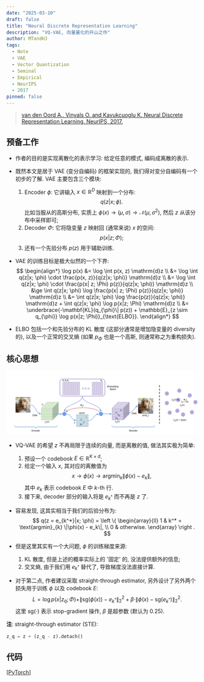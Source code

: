 ```yaml
---
date: "2025-03-10"
draft: false
title: "Neural Discrete Representation Learning"
description: "VQ-VAE, 向量量化的开山之作"
author: MTandHJ
tags:
  - Note
  - VAE
  - Vector Quantization
  - Seminal
  - Empirical
  - NeurIPS
  - 2017
pinned: false
---
```



> [van den Oord A., Vinyals O. and Kavukcuoglu K. Neural Discrete Representation Learning. NeurIPS, 2017.](http://arxiv.org/abs/1711.00937)

## 预备工作

- 作者的目的是实现离散化的表示学习: 给定任意的模式, 编码成离散的表示.

- 既然本文是居于 VAE (变分自编码) 的框架实现的, 我们得对变分自编码有一个初步的了解. VAE 主要包含三个模块:
    1. Encoder $\phi$: 它讲输入 $x \in \mathbb{R}^D$ 映射到一个分布:
        $$
        q(z|x; \phi).
        $$
        比如当服从的高斯分布, 实质上 $\phi(x) \rightarrow (\mu, \sigma) \rightarrow \mathcal{N}(\mu, \sigma^2)$, 然后 $z$ 从该分布中采样即可;
    2. Decoder $\Phi$: 它将隐变量 $z$ 映射回 (通常来说) $x$ 的空间:
        $$
        p(x|z; \Phi);
        $$
    3. 还有一个先验分布 $p(z)$ 用于辅助训练.

- VAE 的训练目标是极大似然的一个下界:
    $$
    \begin{align*}
    \log p(x) 
    &= \log \int p(x, z) \mathrm{d}z \\
    &= \log \int q(z|x; \phi) \cdot \frac{p(x, z)}{q(z|x; \phi)} \mathrm{d}z \\
    &= \log \int q(z|x; \phi) \cdot \frac{p(x| z; \Phi) p(z)}{q(z|x; \phi)} \mathrm{d}z \\
    &\ge \int q(z|x; \phi) \log \frac{p(x| z; \Phi) p(z)}{q(z|x; \phi)} \mathrm{d}z \\
    &= \int q(z|x; \phi) \log \frac{p(z)}{q(z|x; \phi)} \mathrm{d}z +
    \int q(z|x; \phi) \log p(x|z; \Phi) \mathrm{d}z \\
    &= \underbrace{-\mathbf{KL}(q_{\phi}\| p(z)) +
    \mathbb{E}_{z \sim q_{\phi}} \log p(x|z; \Phi)}_{\text{ELBO}}.
    \end{align*}
    $$

- ELBO 包括一个和先验分布的 KL 散度 (这部分通常是增加隐变量的 diversity 的), 以及一个正常的交叉熵 (如果 $p_{\Phi}$ 也是一个高斯, 则通常称之为重构损失).

## 核心思想

![20250310215306](https://raw.githubusercontent.com/MTandHJ/blog_source/master/images/20250310215306.png)

- VQ-VAE 的希望 $z$ 不再局限于连续的向量, 而是离散的值, 做法其实极为简单:
    1. 预设一个 codebook $E \in \mathbb{R}^{K \times d}$;
    2. 给定一个输入 $x$, 其对应的离散值为
        $$
        x \rightarrow \phi(x) \rightarrow \text{argmin}_{k} \|\phi(x) - e_k\|,
        $$
        其中 $e_k$ 表示 codebook $E$ 中 $k$-th 行.
    3. 接下来, decoder 部分的输入将是 $e_{k^*}$ 而不再是 $z$ 了.

- 容易发现, 这其实相当于我们的后验分布为:
    $$
    q(z = e_{k^*}|x; \phi) =
    \left \{
    \begin{array}{ll}
    1 & k^* = \text{argmin}_{k} \|\phi(x) - e_k\|, \\
    0 & otherwise.
    \end{array}
    \right .
    $$

- 但是这里其实有一个大问题, $\phi$ 的训练梯度来源:
    1. KL 散度, 但是上述的概率实际上的 '固定' 的, 没法提供额外的信息;
    2. 交叉熵, 由于我们用 $e_{k^*}$ 替代了, 导致梯度没法直接计算.

- 对于第二点, 作者建议采取 straight-through estimator, 另外设计了另外两个损失用于训练 $\phi$ 以及 codebook $E$:
    $$
    L = \log p(x|z_q; \Phi) + 
    \| \text{sg} (\phi(x)) - e_{k^*}\|_2^2 +
    \beta \cdot \| \phi(x) - \text{sg} (e_{k^*})\|_2^2.
    $$
    这里 $\text{sg}(\cdot)$ 表示 stop-gradient 操作, $\beta$ 是超参数 (默认为 0.25).

**注**: straight-through estimator (STE):

```python
z_q = z + (z_q - z).detach()
```

## 代码

[[PyTorch](https://github.com/MishaLaskin/vqvae)]